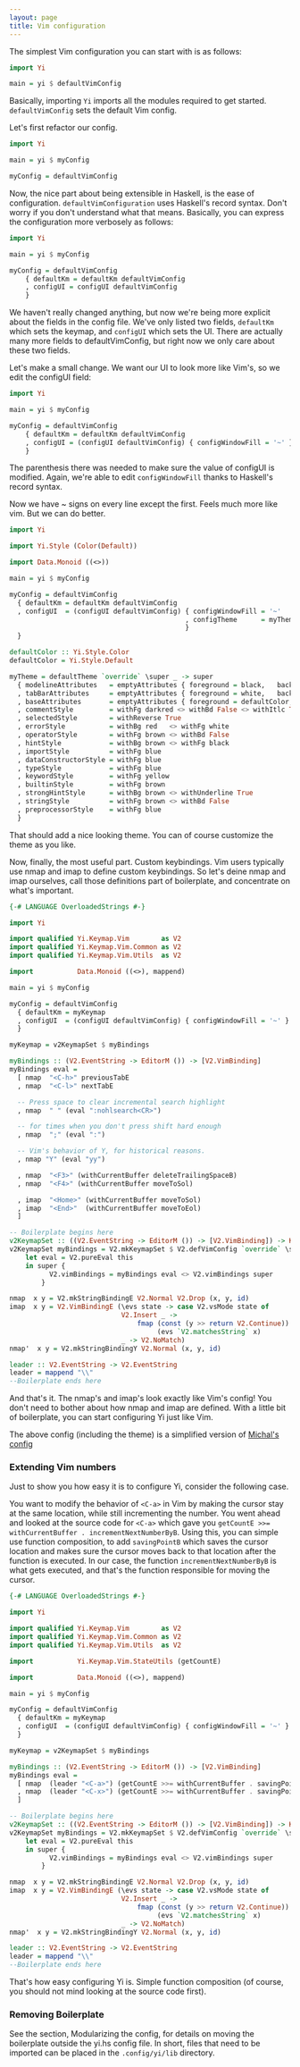 ```yaml
---
layout: page
title: Vim configuration
---
```


The simplest Vim configuration you can start with is as follows:

~~~ haskell
import Yi

main = yi $ defaultVimConfig
~~~

Basically, importing ```Yi``` imports all the modules required to get started. ```defaultVimConfig``` sets the default Vim config.

Let's first refactor our config.

~~~ haskell
import Yi

main = yi $ myConfig

myConfig = defaultVimConfig
~~~

Now, the nice part about being extensible in Haskell, is the ease of configuration. ```defaultVimConfiguration``` uses Haskell's record syntax. Don't worry if you don't understand what that means. Basically, you can express the configuration more verbosely as follows:

~~~ haskell
import Yi

main = yi $ myConfig

myConfig = defaultVimConfig
    { defaultKm = defaultKm defaultVimConfig
    , configUI = configUI defaultVimConfig
    }
~~~

We haven't really changed anything, but now we're being more explicit about the fields in the config file. We've only listed two fields, ```defaultKm``` which sets the keymap, and ```configUI``` which sets the UI. There are actually many more fields to defaultVimConfig, but right now we only care about these two fields.

Let's make a small change. We want our UI to look more like Vim's, so we edit the configUI field:

~~~ haskell
import Yi

main = yi $ myConfig

myConfig = defaultVimConfig
    { defaultKm = defaultKm defaultVimConfig
    , configUI = (configUI defaultVimConfig) { configWindowFill = '~' }
    }
~~~

The parenthesis there was needed to make sure the value of configUI is modified. Again, we're able to edit ```configWindowFill``` thanks to Haskell's record syntax.

Now we have ~ signs on every line except the first. Feels much more like vim. But we can do better.

~~~ haskell
import Yi

import Yi.Style (Color(Default))

import Data.Monoid ((<>))

main = yi $ myConfig

myConfig = defaultVimConfig
  { defaultKm = defaultKm defaultVimConfig
  , configUI  = (configUI defaultVimConfig) { configWindowFill = '~'
                                            , configTheme      = myTheme
                                            }
  }

defaultColor :: Yi.Style.Color
defaultColor = Yi.Style.Default

myTheme = defaultTheme `override` \super _ -> super
  { modelineAttributes   = emptyAttributes { foreground = black,   background = darkcyan }
  , tabBarAttributes     = emptyAttributes { foreground = white,   background = defaultColor }
  , baseAttributes       = emptyAttributes { foreground = defaultColor, background = defaultColor, bold = True }
  , commentStyle         = withFg darkred <> withBd False <> withItlc True
  , selectedStyle        = withReverse True
  , errorStyle           = withBg red   <> withFg white
  , operatorStyle        = withFg brown <> withBd False
  , hintStyle            = withBg brown <> withFg black
  , importStyle          = withFg blue
  , dataConstructorStyle = withFg blue
  , typeStyle            = withFg blue
  , keywordStyle         = withFg yellow
  , builtinStyle         = withFg brown
  , strongHintStyle      = withBg brown <> withUnderline True
  , stringStyle          = withFg brown <> withBd False
  , preprocessorStyle    = withFg blue
  }
~~~

That should add a nice looking theme. You can of course customize the theme as you like.

Now, finally, the most useful part. Custom keybindings. Vim users typically use nmap and imap to define custom keybindings. So let's deine nmap and imap ourselves, call those definitions part of boilerplate, and concentrate on what's important.

~~~ haskell
{-# LANGUAGE OverloadedStrings #-}

import Yi

import qualified Yi.Keymap.Vim        as V2
import qualified Yi.Keymap.Vim.Common as V2
import qualified Yi.Keymap.Vim.Utils  as V2

import           Data.Monoid ((<>), mappend)

main = yi $ myConfig

myConfig = defaultVimConfig
  { defaultKm = myKeymap
  , configUI  = (configUI defaultVimConfig) { configWindowFill = '~' }
  }

myKeymap = v2KeymapSet $ myBindings

myBindings :: (V2.EventString -> EditorM ()) -> [V2.VimBinding]
myBindings eval =
  [ nmap  "<C-h>" previousTabE
  , nmap  "<C-l>" nextTabE

  -- Press space to clear incremental search highlight
  , nmap  " " (eval ":nohlsearch<CR>")

  -- for times when you don't press shift hard enough
  , nmap  ";" (eval ":")

  -- Vim's behavior of Y, for historical reasons.
  , nmap "Y" (eval "yy")

  , nmap  "<F3>" (withCurrentBuffer deleteTrailingSpaceB)
  , nmap  "<F4>" (withCurrentBuffer moveToSol)

  , imap  "<Home>" (withCurrentBuffer moveToSol)
  , imap  "<End>"  (withCurrentBuffer moveToEol)
  ]

-- Boilerplate begins here
v2KeymapSet :: ((V2.EventString -> EditorM ()) -> [V2.VimBinding]) -> KeymapSet
v2KeymapSet myBindings = V2.mkKeymapSet $ V2.defVimConfig `override` \super this ->
    let eval = V2.pureEval this
    in super {
          V2.vimBindings = myBindings eval <> V2.vimBindings super
        }

nmap  x y = V2.mkStringBindingE V2.Normal V2.Drop (x, y, id)
imap  x y = V2.VimBindingE (\evs state -> case V2.vsMode state of
                            V2.Insert _ ->
                                fmap (const (y >> return V2.Continue))
                                     (evs `V2.matchesString` x)
                            _ -> V2.NoMatch)
nmap'  x y = V2.mkStringBindingY V2.Normal (x, y, id)

leader :: V2.EventString -> V2.EventString
leader = mappend "\\"
--Boilerplate ends here

~~~


And that's it. The nmap's and imap's look exactly like Vim's config! You don't need to bother about how nmap and imap are defined. With a little bit of boilerplate, you can start configuring Yi just like Vim.

The above config (including the theme) is a simplified version of [Michal's config](https://github.com/yi-editor/yi/blob/master/yi-contrib/src/Yi/Config/Users/Michal.hs)

### Extending Vim numbers

Just to show you how easy it is to configure Yi, consider the following case.

You want to modify the behavior of ```<C-a>``` in Vim by making the cursor stay at the same location, while still incrementing the number. You went ahead and looked at the source code for ```<C-a>``` which gave you ```getCountE >>= withCurrentBuffer . incrementNextNumberByB```. Using this, you can simple use function composition, to add ```savingPointB``` which saves the cursor location and makes sure the cursor moves back to that location after the function is executed. In our case, the function ```incrementNextNumberByB``` is what gets executed, and that's the function responsible for moving the cursor.

~~~ haskell
{-# LANGUAGE OverloadedStrings #-}

import Yi

import qualified Yi.Keymap.Vim        as V2
import qualified Yi.Keymap.Vim.Common as V2
import qualified Yi.Keymap.Vim.Utils  as V2

import           Yi.Keymap.Vim.StateUtils (getCountE)

import           Data.Monoid ((<>), mappend)

main = yi $ myConfig

myConfig = defaultVimConfig
  { defaultKm = myKeymap
  , configUI  = (configUI defaultVimConfig) { configWindowFill = '~' }
  }

myKeymap = v2KeymapSet $ myBindings

myBindings :: (V2.EventString -> EditorM ()) -> [V2.VimBinding]
myBindings eval =
  [ nmap  (leader "<C-a>") (getCountE >>= withCurrentBuffer . savingPointB . incrementNextNumberByB)
  , nmap  (leader "<C-x>") (getCountE >>= withCurrentBuffer . savingPointB . incrementNextNumberByB . negate)
  ]

-- Boilerplate begins here
v2KeymapSet :: ((V2.EventString -> EditorM ()) -> [V2.VimBinding]) -> KeymapSet
v2KeymapSet myBindings = V2.mkKeymapSet $ V2.defVimConfig `override` \super this ->
    let eval = V2.pureEval this
    in super {
          V2.vimBindings = myBindings eval <> V2.vimBindings super
        }

nmap  x y = V2.mkStringBindingE V2.Normal V2.Drop (x, y, id)
imap  x y = V2.VimBindingE (\evs state -> case V2.vsMode state of
                            V2.Insert _ ->
                                fmap (const (y >> return V2.Continue))
                                     (evs `V2.matchesString` x)
                            _ -> V2.NoMatch)
nmap'  x y = V2.mkStringBindingY V2.Normal (x, y, id)

leader :: V2.EventString -> V2.EventString
leader = mappend "\\"
--Boilerplate ends here

~~~

That's how easy configuring Yi is. Simple function composition (of course, you should not mind looking at the source code first).

### Removing Boilerplate

See the section, Modularizing the config, for details on moving the boilerplate outside the yi.hs config file. In short, files that need to be imported can be placed in the ```.config/yi/lib``` directory.
